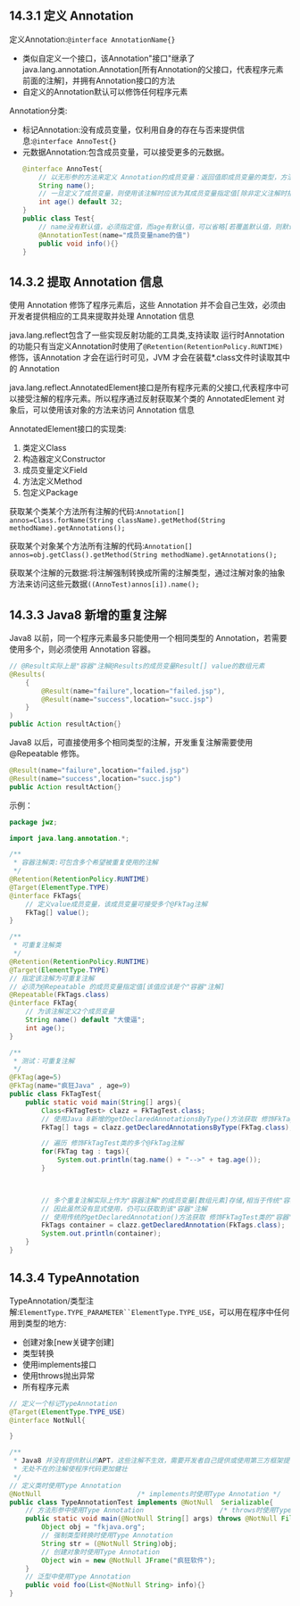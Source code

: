 ## 14.3.1 定义 Annotation
定义Annotation:`@interface AnnotationName{}`
- 类似自定义一个接口，该Annotation"接口"继承了java.lang.annotation.Annotation[所有Annotation的父接口，代表程序元素前面的注解]，并拥有Annotation接口的方法
- 自定义的Annotation默认可以修饰任何程序元素

Annotation分类:
- 标记Annotation:没有成员变量，仅利用自身的存在与否来提供信息:`@interface AnnoTest{}`
- 元数据Annotation:包含成员变量，可以接受更多的元数据。
    ```java
    @interface AnnoTest{
        // 以无形参的方法来定义 Annotation的成员变量：返回值即成员变量的类型，方法名即成员变量名
        String name();
        // 一旦定义了成员变量，则使用该注解时应该为其成员变量指定值[除非定义注解时指定默认值]
        int age() default 32;
    }
    public class Test{
        // name没有默认值，必须指定值，而age有默认值，可以省略[若覆盖默认值，则默认值失效]
        @AnnotationTest(name="成员变量name的值")
        public void info(){}
    }
    ```

## 14.3.2 提取 Annotation 信息
使用 Annotation 修饰了程序元素后，这些 Annotation 并不会自己生效，必须由开发者提供相应的工具来提取并处理 Annotation 信息

java.lang.reflect包含了一些实现反射功能的工具类,支持读取 运行时Annotation 的功能只有当定义Annotation时使用了`@Retention(RetentionPolicy.RUNTIME)`修饰，该Annotation 才会在运行时可见，JVM 才会在装载*.class文件时读取其中的 Annotation

java.lang.reflect.AnnotatedElement接口是所有程序元素的父接口,代表程序中可以接受注解的程序元素。所以程序通过反射获取某个类的 AnnotatedElement 对象后，可以使用该对象的方法来访问 Annotation 信息

AnnotatedElement接口的实现类:
1. 类定义Class
2. 构造器定义Constructor
3. 成员变量定义Field
4. 方法定义Method 
5. 包定义Package

获取某个类某个方法所有注解的代码:`Annotation[] annos=Class.forName(String className).getMethod(String methodName).getAnnotations();`

获取某个对象某个方法所有注解的代码:`Annotation[] annos=obj.getClass().getMethod(String methodName).getAnnotations();`

获取某个注解的元数据:将注解强制转换成所需的注解类型，通过注解对象的抽象方法来访问这些元数据`((AnnoTest)annos[i]).name();`

## 14.3.3 Java8 新增的重复注解
Java8 以前，同一个程序元素最多只能使用一个相同类型的 Annotation，若需要使用多个，则必须使用 Annotation 容器。
```java
// @Result实际上是"容器"注解@Results的成员变量Result[] value的数组元素
@Results(
    {
        @Result(name="failure",location="failed.jsp"),
        @Result(name="success",location="succ.jsp")
    }
)
public Action resultAction{}
```
Java8 以后，可直接使用多个相同类型的注解，开发重复注解需要使用 @Repeatable 修饰。
```java
@Result(name="failure",location="failed.jsp")
@Result(name="success",location="succ.jsp")
public Action resultAction{}
```

示例：
```java
package jwz;

import java.lang.annotation.*;

/**
 * 容器注解类:可包含多个希望被重复使用的注解
 */
@Retention(RetentionPolicy.RUNTIME)
@Target(ElementType.TYPE)
@interface FkTags{
    // 定义value成员变量，该成员变量可接受多个@FkTag注解
    FkTag[] value();
}

/**
 * 可重复注解类
 */
@Retention(RetentionPolicy.RUNTIME)
@Target(ElementType.TYPE)
// 指定该注解为可重复注解
// 必须为@Repeatable 的成员变量指定值[该值应该是个"容器"注解]
@Repeatable(FkTags.class) 
@interface FkTag{
    // 为该注解定义2个成员变量
    String name() default "大傻逼";
    int age();
}

/**
 * 测试：可重复注解
 */
@FkTag(age=5)
@FkTag(name="疯狂Java" , age=9)
public class FkTagTest{
    public static void main(String[] args){
        Class<FkTagTest> clazz = FkTagTest.class;
        // 使用Java 8新增的getDeclaredAnnotationsByType()方法获取 修饰FkTagTest类的多个@FkTag注解 
        FkTag[] tags = clazz.getDeclaredAnnotationsByType(FkTag.class);

        // 遍历 修饰FkTagTest类的多个@FkTag注解
        for(FkTag tag : tags){
            System.out.println(tag.name() + "-->" + tag.age());
        }


        
        // 多个重复注解实际上作为"容器注解"的成员变量[数组元素]存储,相当于传统"容器"注解写法的简化，底层实现是一致的
        // 因此虽然没有显式使用，仍可以获取到该"容器"注解
        // 使用传统的getDeclaredAnnotation()方法获取 修饰FkTagTest类的"容器"注解FkTags 
        FkTags container = clazz.getDeclaredAnnotation(FkTags.class);
        System.out.println(container);
    }
}
```

## 14.3.4 TypeAnnotation
TypeAnnotation/类型注解:`ElementType.TYPE_PARAMETER``ElementType.TYPE_USE`，可以用在程序中任何用到类型的地方:
- 创建对象[new关键字创建]
- 类型转换
- 使用implements接口
- 使用throws抛出异常
- 所有程序元素

```java
// 定义一个标记TypeAnnotation
@Target(ElementType.TYPE_USE)
@interface NotNull{

}

/**
 * Java8 并没有提供默认的APT，这些注解不生效，需要开发者自己提供或使用第三方框架提供的APT
 * 无处不在的注解使程序代码更加健壮
 */
// 定义类时使用Type Annotation
@NotNull						/* implements时使用Type Annotation */
public class TypeAnnotationTest implements @NotNull  Serializable{
	// 方法形参中使用Type Annotation               	/* throws时使用Type Annotation */ 
	public static void main(@NotNull String[] args) throws @NotNull FileNotFoundException{
		Object obj = "fkjava.org";
		// 强制类型转换时使用Type Annotation
		String str = (@NotNull String)obj;
		// 创建对象时使用Type Annotation
		Object win = new @NotNull JFrame("疯狂软件"); 
	}
	// 泛型中使用Type Annotation
	public void foo(List<@NotNull String> info){}
}
```



